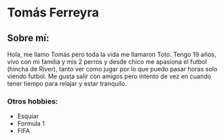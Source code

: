# Tomás Ferreyra

## Sobre mí: 
Hola, me llamo Tomás pero toda la vida me llamaron Toto. Tengo 19 años, vivo con mi familia y mis 2 perros y desde chico me apasiona el futbol (hincha de River), tanto ver como jugar por lo que puedo pasar horas solo viendo futbol. Me gusta salir con amigos pero intento de vez en cuando tener tiempo para relajar y estar tranquilo. 

### Otros hobbies:
- Esquiar
- Formula 1
- FIFA

